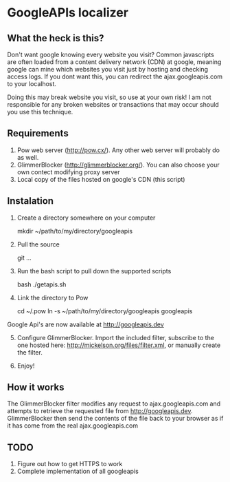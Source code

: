 # GoogleAPIs localizer

## What the heck is this?

Don't want google knowing every website you visit? Common javascripts
are often loaded from a content delivery network (CDN) at google,
meaning google can mine which websites you visit just by hosting and
checking access logs. If you dont want this, you can redirect the
ajax.googleapis.com to your localhost.

Doing this may break website you visit, so use at your own risk! I am
not responsible for any broken websites or transactions that may occur
should you use this technique.

## Requirements

1. Pow web server (http://pow.cx/). Any other web server will probably
   do as well.
2. GlimmerBlocker (http://glimmerblocker.org/). You can also choose your
   own contect modifying proxy server
3. Local copy of the files hosted on google's CDN (this script)

## Instalation

1. Create a directory somewhere on your computer

    mkdir ~/path/to/my/directory/googleapis

2. Pull the source

    git ...

3. Run the bash script to pull down the supported scripts

    bash ./getapis.sh

4. Link the directory to Pow

    cd ~/.pow
    ln -s ~/path/to/my/directory/googleapis googleapis

 Google Api's are now available at http://googleapis.dev

5. Configure GlimmerBlocker. Import the included filter, subscribe to
   the one hosted here: http://mickelson.org/files/filter.xml, or
manually create the filter.

6. Enjoy!

## How it works

The GlimmerBlocker filter modifies any request to ajax.googleapis.com
and attempts to retrieve the requested file from http://googleapis.dev.
GlimmerBlocker then send the contents of the file back to your browser
as if it has come from the real ajax.googleapis.com


## TODO

1. Figure out how to get HTTPS to work
2. Complete implementation of all googleapis



